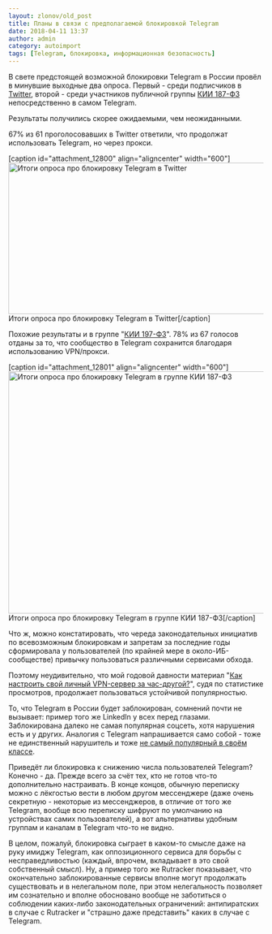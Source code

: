 ```yaml
---
layout: zlonov/old_post
title: Планы в связи с предполагаемой блокировкой Telegram
date: 2018-04-11 13:37
author: admin
category: autoimport
tags: [Telegram, блокировка, информационная безопасность]
---
```

В свете предстоящей возможной блокировки Telegram в России провёл в минувшие выходные два опроса. Первый - среди подписчиков в <a href="https://twitter.com/zlonov">Twitter</a>, второй - среди участников публичной группы <a href="https://t.me/kii187fz">КИИ 187-ФЗ</a> непосредственно в самом Telegram.

Результаты получились скорее ожидаемыми, чем неожиданными.

67% из 61 проголосовавших в Twitter ответили, что продолжат использовать Telegram, но через прокси.

[caption id="attachment_12800" align="aligncenter" width="600"]<a href="/assets/uploads/Итоги-опроса-про-блокировку-Telegram-в-Twitter.png"><img class="wp-image-12800" src="/assets/uploads/Итоги-опроса-про-блокировку-Telegram-в-Twitter.png" alt="Итоги опроса про блокировку Telegram в Twitter" width="600" height="298" /></a> Итоги опроса про блокировку Telegram в Twitter[/caption]

Похожие результаты и в группе "<a href="https://t.me/kii187fz">КИИ 197-ФЗ</a>". 78% из 67 голосов отданы за то, что сообщество в Telegram сохранится благодаря использованию VPN/прокси.

[caption id="attachment_12801" align="aligncenter" width="600"]<a href="/assets/uploads/Итоги-опроса-про-блокировку-Telegram-в-группе-22КИИ-187-ФЗ22.png"><img class="wp-image-12801" src="/assets/uploads/Итоги-опроса-про-блокировку-Telegram-в-группе-22КИИ-187-ФЗ22.png" alt="Итоги опроса про блокировку Telegram в группе КИИ 187-ФЗ" width="600" height="477" /></a> Итоги опроса про блокировку Telegram в группе КИИ 187-ФЗ[/caption]

Что ж, можно констатировать, что череда законодательных инициатив по всевозможным блокировкам и запретам за последние годы сформировала у пользователей (по крайней мере в около-ИБ-сообществе) привычку пользоваться различными сервисами обхода.

Поэтому неудивительно, что мой годовой давности материал "<a href="https://zlonov.ru/2017/03/your-own-vpn-server/">Как настроить свой личный VPN-сервер за час-другой?</a>", судя по статистике просмотров, продолжает пользоваться устойчивой популярностью.

То, что Telegram в России будет заблокирован, сомнений почти не вызывает: пример того же LinkedIn у всех перед глазами. Заблокирована далеко не самая популярная соцсеть, хотя нарушения есть и у других. Аналогия с Telegram напрашивается само собой - тоже не единственный нарушитель и тоже <a href="https://akket.com/raznoe/73783-top-10-samyh-populyarnyh-messendzherov-v-rossii-kotorymi-polzuyutsya-vse-rossiyane.html">не самый популярный в своём классе</a>.

Приведёт ли блокировка к снижению числа пользователей Telegram? Конечно - да. Прежде всего за счёт тех, кто не готов что-то дополнительно настраивать. В конце концов, обычную переписку можно с лёкгостью вести в любом другом мессенджере (даже очень секретную - некоторые из мессенджеров, в отличие от того же Telegram, вообще всю переписку шифруют по умолчанию на устройствах самих пользователей), а вот альтернативы удобным группам и каналам в Telegram что-то не видно.

В целом, пожалуй, блокировка сыграет в каком-то смысле даже на руку имиджу Telegram, как оппозиционного сервиса для борьбы с несправедливостью (каждый, впрочем, вкладывает в это свой собственный смысл). Ну, а пример того же Rutracker показывает, что окончательно заблокированные сервисы вполне могут продолжать существовать и в нелегальном поле, при этом нелегальность позволяет им сознательно и вполне обосновано вообще не заботиться о соблюдении каких-либо законодательных ограничений: антипиратских в случае с Rutracker и "страшно даже представить" каких в случае с Telegram.
